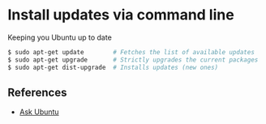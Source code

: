 # Install updates via command line

Keeping you Ubuntu up to date

```bash
$ sudo apt-get update        # Fetches the list of available updates
$ sudo apt-get upgrade       # Strictly upgrades the current packages
$ sudo apt-get dist-upgrade  # Installs updates (new ones)
```

## References

- [Ask Ubuntu](https://askubuntu.com/questions/196768/how-to-install-updates-via-command-line)
